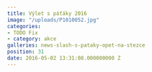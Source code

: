 ```yaml
---
title: Výlet s páťáky 2016
image: "/uploads/P1010052.jpg"
categories:
- TODO Fix
- category: akce
galleries: news-slash-s-pataky-opet-na-stezce
position: 31
date: 2016-05-02 13:31:08.000000000 Z
---
```

